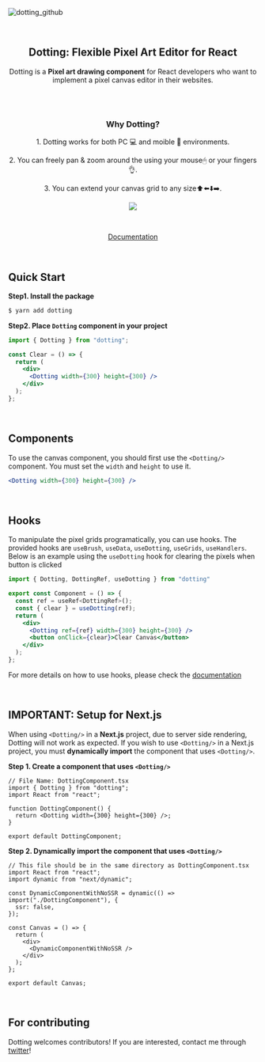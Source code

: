 ![dotting_github](https://user-images.githubusercontent.com/57612141/225073544-94a2f8b4-187c-475f-a079-3b427efbdd02.png)

<br/>

<h2 align="center"> Dotting: Flexible Pixel Art Editor for React </h2>

<p align="center">Dotting is a <strong>Pixel art drawing component</strong> for React developers who want to implement a pixel canvas editor in their websites.</p>

<br/>

<br/>

<h3 align="center">Why Dotting?</h3>
<p align="center">1. Dotting works for both PC 💻 and moible 📱 environments.</p>
<p align="center">2. You can freely pan & zoom around the using your mouse🖱 or your fingers👌.</p>
<p align="center">3. You can extend your canvas grid to any size⬆️⬅️⬇️➡️.</p>

<p align="center">
<img src="https://user-images.githubusercontent.com/57612141/225075775-78281b37-864b-407d-947b-fdafcc544fa5.gif"/>
</p>

</br>

<p align="center">
  <a href="https://hunkim98.github.io/dotting">
    Documentation
  </a>
</p>

</br>

## Quick Start

**Step1. Install the package**

```bash
$ yarn add dotting
```

**Step2. Place `Dotting` component in your project**

```jsx
import { Dotting } from "dotting";

const Clear = () => {
  return (
    <div>
      <Dotting width={300} height={300} />
    </div>
  );
};
```

<br/>

## Components

To use the canvas component, you should first use the `<Dotting/>` component. You must set the `width` and `height` to use it.

```jsx
<Dotting width={300} height={300} />
```

<br/>

## Hooks

To manipulate the pixel grids programatically, you can use hooks. The provided hooks are `useBrush`, `useData`, `useDotting`, `useGrids`, `useHandlers`. Below is an example using the `useDotting` hook for clearing the pixels when button is clicked

```jsx
import { Dotting, DottingRef, useDotting } from "dotting"

export const Component = () => {
  const ref = useRef<DottingRef>();
  const { clear } = useDotting(ref);
  return (
    <div>
      <Dotting ref={ref} width={300} height={300} />
      <button onClick={clear}>Clear Canvas</button>
    </div>
  );
};
```

For more details on how to use hooks, please check the [documentation](https://hunkim98.github.io/dotting/?path=/story/hooks-setup--page)

<br/>

## IMPORTANT: Setup for Next.js

When using `<Dotting/>` in a **Next.js** project, due to server side rendering, Dotting will not work as expected.
If you wish to use `<Dotting/>` in a Next.js project, you must **dynamically import** the component that uses `<Dotting/>`.

**Step 1. Create a component that uses `<Dotting/>`**

```tsx
// File Name: DottingComponent.tsx
import { Dotting } from "dotting";
import React from "react";

function DottingComponent() {
  return <Dotting width={300} height={300} />;
}

export default DottingComponent;
```

**Step 2. Dynamically import the component that uses `<Dotting/>`**

```tsx
// This file should be in the same directory as DottingComponent.tsx
import React from "react";
import dynamic from "next/dynamic";

const DynamicComponentWithNoSSR = dynamic(() => import("./DottingComponent"), {
  ssr: false,
});

const Canvas = () => {
  return (
    <div>
      <DynamicComponentWithNoSSR />
    </div>
  );
};

export default Canvas;
```

<br/>

## For contributing

Dotting welcomes contributors! If you are interested, contact me through [twitter](https://twitter.com/hunkim98)!

